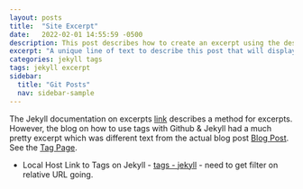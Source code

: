 ```yaml
---
layout: posts
title:  "Site Excerpt"
date:   2022-02-01 14:55:59 -0500
description: This post describes how to create an excerpt using the description metadata
excerpt: "A unique line of text to describe this post that will display in an archive listing and meta description with SEO benefits."
categories: jekyll tags
tags: jekyll excerpt
sidebar:
  title: "Git Posts"
  nav: sidebar-sample
---
```


The Jekyll documentation on excerpts [link](http://jekyllrb.com/docs/posts/#post-excerpts) describes a method for excerpts.   However, the blog on how to use tags with Github & Jekyll had a much pretty excerpt which was different text from the actual blog post [Blog Post](https://github.com/qian256/qian256.github.io/blob/master/_posts/2019-12-13-3d-reconstrcution-for-endoscopic-video.md).   See the [Tag Page](http://longqian.me/tag/hololens/).

- Local Host Link to Tags on Jekyll - [tags - jekyll](http://localhost:4000/tag/jekyll) - need to get filter on relative URL going.
